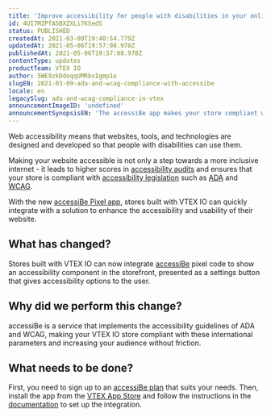 ```yaml
---
title: 'Improve accessibility for people with disabilities in your online store'
id: 4UI7MZPfA5BXZXLi7KSedS
status: PUBLISHED
createdAt: 2021-03-09T19:40:54.779Z
updatedAt: 2021-05-06T19:57:08.978Z
publishedAt: 2021-05-06T19:57:08.978Z
contentType: updates
productTeam: VTEX IO
author: 5WE9zkDdoqqUMRbxIgmp1o
slugEN: 2021-03-09-ada-and-wcag-compliance-with-accessibe
locale: en
legacySlug: ada-and-wcag-compliance-in-vtex
announcementImageID: 'undefined'
announcementSynopsisEN: 'The accessiBe app makes your store compliant with web accessibility standards.'
---
```


Web accessibility means that websites, tools, and technologies are designed and developed so that people with disabilities can use them. 

Making your website accessible is not only a step towards a more inclusive internet - it leads to higher scores in [accessibility audits](https://web.dev/lighthouse-accessibility/) and ensures that your store is compliant with [accessibility legislation](https://accessibe.com/compliance) such as [ADA](https://www.ada.gov/) and [WCAG](https://www.w3.org/WAI/standards-guidelines/wcag/). 

With the new [accessiBe Pixel app](https://apps.vtex.com/vtex-accessibe-pixel/p), stores built with VTEX IO can quickly integrate with a solution to enhance the accessibility and usability of their website.

## What has changed? 
Stores built with VTEX IO can now integrate [accessiBe](https://accessibe.com/) pixel code to show an accessibility component in the storefront, presented as a settings button that gives accessibility options to the user. 

## Why did we perform this change? 
accessiBe is a service that implements the accessibility guidelines of ADA and WCAG, making your VTEX IO store compliant with these international parameters and increasing your audience without friction.

 ## What needs to be done? 
First, you need to sign up to an [accessiBe plan](https://accessibe.com/pricing) that suits your needs. Then, install the app from the [VTEX App Store](https://apps.vtex.com/vtex-accessibe-pixel/p) and follow the instructions in the [documentation](https://developers.vtex.com/vtex-developer-docs/docs/vtex-accessibe) to set up the integration.

